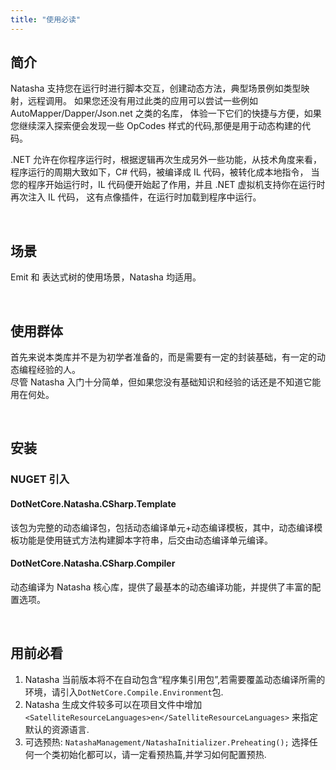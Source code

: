 ```yaml
---
title: "使用必读"
---
```


## 简介

Natasha 支持您在运行时进行脚本交互，创建动态方法，典型场景例如类型映射，远程调用。
如果您还没有用过此类的应用可以尝试一些例如 AutoMapper/Dapper/Json.net 之类的名库，
体验一下它们的快捷与方便，如果您继续深入探索便会发现一些 OpCodes 样式的代码,那便是用于动态构建的代码。

.NET 允许在你程序运行时，根据逻辑再次生成另外一些功能，从技术角度来看，
程序运行的周期大致如下，C# 代码，被编译成 IL 代码，被转化成本地指令，
当您的程序开始运行时，IL 代码便开始起了作用，并且 .NET 虚拟机支持你在运行时再次注入 IL 代码，
这有点像插件，在运行时加载到程序中运行。

<br/>

## 场景

Emit 和 表达式树的使用场景，Natasha 均适用。

<br/>

## 使用群体

首先来说本类库并不是为初学者准备的，而是需要有一定的封装基础，有一定的动态编程经验的人。  
尽管 Natasha 入门十分简单，但如果您没有基础知识和经验的话还是不知道它能用在何处。

<br/>

## 安装

### NUGET 引入

#### DotNetCore.Natasha.CSharp.Template 

该包为完整的动态编译包，包括动态编译单元+动态编译模板，其中，动态编译模板功能是使用链式方法构建脚本字符串，后交由动态编译单元编译。

#### DotNetCore.Natasha.CSharp.Compiler

动态编译为 Natasha 核心库，提供了最基本的动态编译功能，并提供了丰富的配置选项。

<br/>

## 用前必看

1. Natasha 当前版本将不在自动包含“程序集引用包”,若需要覆盖动态编译所需的环境，请引入`DotNetCore.Compile.Environment`包.
2. Natasha 生成文件较多可以在项目文件中增加 `<SatelliteResourceLanguages>en</SatelliteResourceLanguages>` 来指定默认的资源语言.
3. 可选预热: `NatashaManagement/NatashaInitializer.Preheating();` 选择任何一个类初始化都可以，请一定看预热篇,并学习如何配置预热.

<br/>

